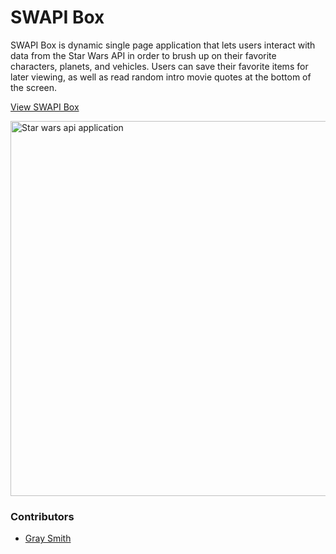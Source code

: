 # SWAPI Box

SWAPI Box is dynamic single page application that lets users interact with data from the Star Wars API in order to brush up on their favorite characters, planets, and vehicles. Users can save their favorite items for later viewing, as well as read random intro movie quotes at the bottom of the screen.

<a href="https://ml-swapi-box.herokuapp.com/">View SWAPI Box</a>

<img src="https://i.imgur.com/NUn9crT.png" width='600px' alt="Star wars api application">

### Contributors
* [Gray Smith](https://github.com/graysmith00)
